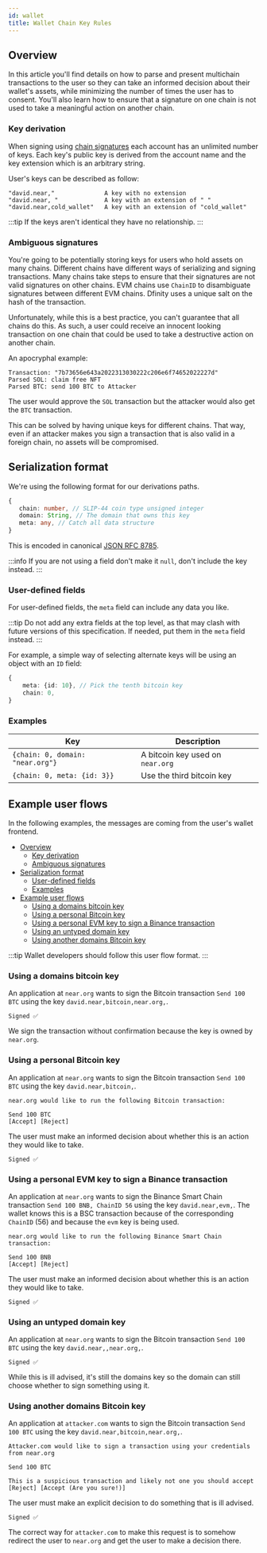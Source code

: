 ```yaml
---
id: wallet
title: Wallet Chain Key Rules 
---
```


## Overview

In this article you'll find details on how to parse and present multichain transactions to the user so they can take an informed decision about their wallet's assets, while minimizing the number of times the user has to consent.
You'll also learn how to ensure that a signature on one chain is not used to take a meaningful action on another chain.

### Key derivation

When signing using [chain signatures](./chain-signatures/chain-signatures.md) each account has an unlimited number of keys. Each key's public key is derived from the account name and the key extension which is an arbitrary string.

User's keys can be described as follow:

```
"david.near,"              A key with no extension
"david.near, "             A key with an extension of " "
"david.near,cold_wallet"   A key with an extension of "cold_wallet"
```

:::tip
If the keys aren't identical they have no relationship.
:::

### Ambiguous signatures

You're going to be potentially storing keys for users who hold assets on many chains. Different chains have different ways of serializing and signing transactions. Many chains take steps to ensure that their signatures are not valid signatures on other chains. EVM chains use `ChainID` to disambiguate signatures between different EVM chains. Dfinity uses a unique salt on the hash of the transaction.

Unfortunately, while this is a best practice, you can't guarantee that all chains do this. As such, a user could receive an innocent looking transaction on one chain that could be used to take a destructive action on another chain.

An apocryphal example:

```
Transaction: "7b73656e643a2022313030222c206e6f74652022227d"
Parsed SOL: claim free NFT
Parsed BTC: send 100 BTC to Attacker
```

The user would approve the `SOL` transaction but the attacker would also get the `BTC` transaction.

This can be solved by having unique keys for different chains. That way, even if an attacker makes you sign a transaction that is also valid in a foreign chain, no assets will be compromised.


## Serialization format

We're using the following format for our derivations paths.

```typescript
{
   chain: number, // SLIP-44 coin type unsigned integer
   domain: String, // The domain that owns this key
   meta: any, // Catch all data structure
}
```

This is encoded in canonical [JSON RFC 8785](https://www.rfc-editor.org/rfc/rfc8785).

:::info
If you are not using a field don't make it `null`, don't include the key instead.
:::

### User-defined fields

For user-defined fields, the `meta` field can include any data you like. 

:::tip
Do not add any extra fields at the top level, as that may clash with future versions of this specification. If needed, put them in the `meta` field instead.
:::

For example, a simple way of selecting alternate keys will be using an object with an `ID` field:

```typescript
{
    meta: {id: 10}, // Pick the tenth bitcoin key
    chain: 0,
}
```

### Examples

| Key | Description |
|-----|-------------|
| `{chain: 0, domain: "near.org"}` |  A bitcoin key used on `near.org` |
| `{chain: 0, meta: {id: 3}}`      |  Use the third bitcoin key |


## Example user flows

In the following examples, the messages are coming from the user's wallet frontend.

- [Overview](#overview)
  - [Key derivation](#key-derivation)
  - [Ambiguous signatures](#ambiguous-signatures)
- [Serialization format](#serialization-format)
  - [User-defined fields](#user-defined-fields)
  - [Examples](#examples)
- [Example user flows](#example-user-flows)
  - [Using a domains bitcoin key](#using-a-domains-bitcoin-key)
  - [Using a personal Bitcoin key](#using-a-personal-bitcoin-key)
  - [Using a personal EVM key to sign a Binance transaction](#using-a-personal-evm-key-to-sign-a-binance-transaction)
  - [Using an untyped domain key](#using-an-untyped-domain-key)
  - [Using another domains Bitcoin key](#using-another-domains-bitcoin-key)

:::tip
Wallet developers should follow this user flow format.
:::

### Using a domains bitcoin key

An application at `near.org` wants to sign the Bitcoin transaction `Send 100 BTC` using the key `david.near,bitcoin,near.org,`.

```
Signed ✅
```

We sign the transaction without confirmation because the key is owned by `near.org`.

### Using a personal Bitcoin key

An application at `near.org` wants to sign the Bitcoin transaction `Send 100 BTC` using the key `david.near,bitcoin,`.

```
near.org would like to run the following Bitcoin transaction:

Send 100 BTC
[Accept] [Reject]
```

The user must make an informed decision about whether this is an action they would like to take.

```
Signed ✅
```

### Using a personal EVM key to sign a Binance transaction

An application at `near.org` wants to sign the Binance Smart Chain transaction `Send 100 BNB, ChainID 56` using the key `david.near,evm,`. The wallet knows this is a BSC transaction because of the corresponding `ChainID` (56) and because the `evm` key is being used.

```
near.org would like to run the following Binance Smart Chain transaction:

Send 100 BNB
[Accept] [Reject]
```

The user must make an informed decision about whether this is an action they would like to take.

```
Signed ✅
```

### Using an untyped domain key

An application at `near.org` wants to sign the Bitcoin transaction `Send 100 BTC` using the key `david.near,,near.org,`.

```
Signed ✅
```

While this is ill advised, it's still the domains key so the domain can still choose whether to sign something using it.

### Using another domains Bitcoin key

An application at `attacker.com` wants to sign the Bitcoin transaction `Send 100 BTC` using the key `david.near,bitcoin,near.org,`.

```
Attacker.com would like to sign a transaction using your credentials from near.org

Send 100 BTC

This is a suspicious transaction and likely not one you should accept
[Reject] [Accept (Are you sure!)]
```

The user must make an explicit decision to do something that is ill advised.

```
Signed ✅
```

The correct way for `attacker.com` to make this request is to somehow redirect the user to `near.org` and get the user to make a decision there.
